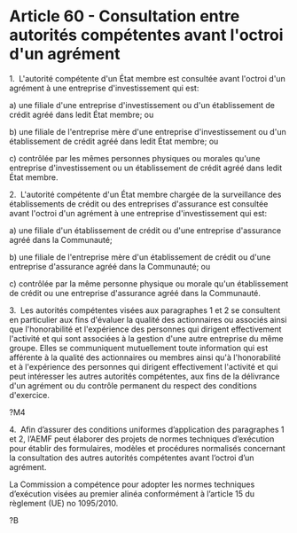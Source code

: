 # Article 60 - Consultation entre autorités compétentes avant l'octroi d'un agrément


1.  L'autorité compétente d'un État membre est consultée avant l'octroi d'un agrément à une entreprise d'investissement qui est:

a) une filiale d'une entreprise d'investissement ou d'un établissement de crédit agréé dans ledit État membre; ou

b) une filiale de l'entreprise mère d'une entreprise d'investissement ou d'un établissement de crédit agréé dans ledit État membre; ou

c) contrôlée par les mêmes personnes physiques ou morales qu'une entreprise d'investissement ou un établissement de crédit agréé dans ledit État membre.

2.  L'autorité compétente d'un État membre chargée de la surveillance des établissements de crédit ou des entreprises d'assurance est consultée avant l'octroi d'un agrément à une entreprise d'investissement qui est:

a) une filiale d'un établissement de crédit ou d'une entreprise d'assurance agréé dans la Communauté;

b) une filiale de l'entreprise mère d'un établissement de crédit ou d'une entreprise d'assurance agréé dans la Communauté; ou

c) contrôlée par la même personne physique ou morale qu'un établissement de crédit ou une entreprise d'assurance agréé dans la Communauté.

3.  Les autorités compétentes visées aux paragraphes 1 et 2 se consultent en particulier aux fins d'évaluer la qualité des actionnaires ou associés ainsi que l'honorabilité et l'expérience des personnes qui dirigent effectivement l'activité et qui sont associées à la gestion d'une autre entreprise du même groupe. Elles se communiquent mutuellement toute information qui est afférente à la qualité des actionnaires ou membres ainsi qu'à l'honorabilité et à l'expérience des personnes qui dirigent effectivement l'activité et qui peut intéresser les autres autorités compétentes, aux fins de la délivrance d'un agrément ou du contrôle permanent du respect des conditions d'exercice.

?M4

4.  Afin d’assurer des conditions uniformes d’application des paragraphes 1 et 2, l’AEMF peut élaborer des projets de normes techniques d’exécution pour établir des formulaires, modèles et procédures normalisés concernant la consultation des autres autorités compétentes avant l’octroi d’un agrément.

La Commission a compétence pour adopter les normes techniques d’exécution visées au premier alinéa conformément à l’article 15 du règlement (UE) no 1095/2010.

?B
